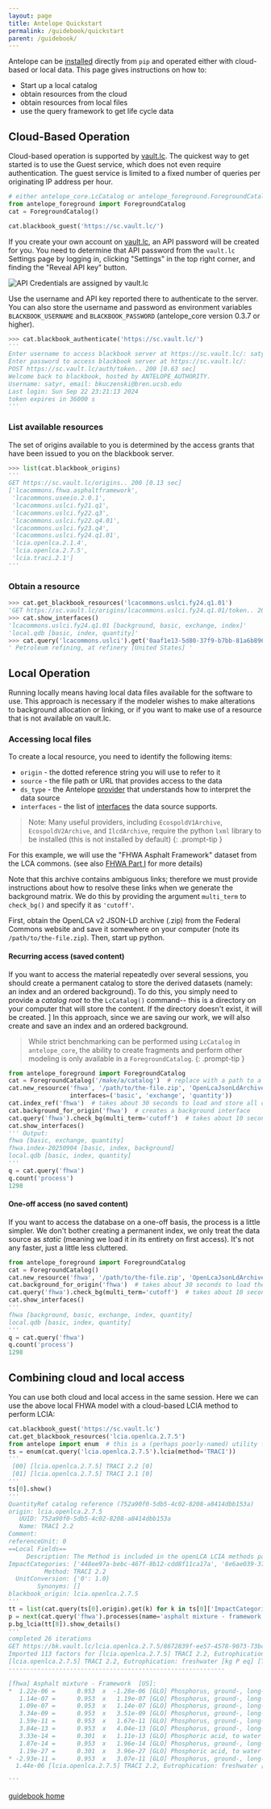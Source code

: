 ```yaml
---
layout: page
title: Antelope Quickstart
permalink: /guidebook/quickstart
parent: /guidebook/
---
```


Antelope can be [installed](/guidebook/installation) directly from `pip` and operated either with cloud-based or local data.  This page gives instructions on how to:
 - Start up a local catalog
 - obtain resources from the cloud
 - obtain resources from local files
 - use the query framework to get life cycle data

## Cloud-Based Operation

Cloud-based operation is supported by [vault.lc](https://vault.lc/). The quickest way to get started is to use the Guest service, which does not even require authentication.  The guest service is limited to a fixed number of queries per originating IP address per hour.

```python
# either antelope_core.LcCatalog or antelope_foreground.ForegroundCatalog may be used
from antelope_foreground import ForegroundCatalog
cat = ForegroundCatalog()

cat.blackbook_guest('https://sc.vault.lc/')
```

If you create your own account on [vault.lc](https://vault.lc/start?mode=signup), an API password will be
created for you.  You need to determine that API password from the `vault.lc` Settings page by logging in, clicking "Settings" in the top right corner, and finding the "Reveal API key" button.

![API Credentials are assigned by vault.lc](/assets/img/vault-credentials.png)

Use the username and API key reported there to authenticate to the server. You can also store the username and password as environment variables `BLACKBOOK_USERNAME` and `BLACKBOOK_PASSWORD` (antelope_core version 0.3.7 or higher).

```python
>>> cat.blackbook_authenticate('https://sc.vault.lc/')
'''
Enter username to access blackbook server at https://sc.vault.lc/: satyr
Enter password to access blackbook server at https://sc.vault.lc/: 
POST https://sc.vault.lc/auth/token.. 200 [0.63 sec]
Welcome back to blackbook, hosted by ANTELOPE_AUTHORITY.
Username: satyr, email: bkuczenski@bren.ucsb.edu
Last login: Sun Sep 22 23:21:13 2024 
token expires in 36000 s
''' 
```

### List available resources

The set of origins available to you is determined by the access grants that have been issued to you on the 
blackbook server.

```python
>>> list(cat.blackbook_origins)
'''
GET https://sc.vault.lc/origins.. 200 [0.13 sec]
['lcacommons.fhwa.asphaltframework',
 'lcacommons.useeio.2.0.1',
 'lcacommons.uslci.fy21.q1',
 'lcacommons.uslci.fy22.q3',
 'lcacommons.uslci.fy22.q4.01',
 'lcacommons.uslci.fy23.q4',
 'lcacommons.uslci.fy24.q1.01',
 'lcia.openlca.2.1.4',
 'lcia.openlca.2.7.5',
 'lcia.traci.2.1']
'''
```

### Obtain a resource

```python
>>> cat.get_blackbook_resources('lcacommons.uslci.fy24.q1.01')
'GET https://sc.vault.lc/origins/lcacommons.uslci.fy24.q1.01/token.. 200 [0.73 sec]'
>>> cat.show_interfaces()
'lcacommons.uslci.fy24.q1.01 [background, basic, exchange, index]'
'local.qdb [basic, index, quantity]'
>>> cat.query('lcacommons.uslci').get('0aaf1e13-5d80-37f9-b7bb-81a6b8965c71').name
' Petroleum refining, at refinery [United States] '
```

## Local Operation
Running locally means having local data files available for the software to use. This approach is necessary if the modeler wishes to make alterations to background allocation or linking, or if you want to make use of a resource that is not available on vault.lc.

### Accessing local files

To create a local resource, you need to identify the following items:
 - `origin` - the dotted reference string you will use to refer to it
 - `source` - the file path or URL that provides access to the data
 - `ds_type` - the Antelope [provider](/guidebook/providers) that understands how to interpret the data source
 - `interfaces` - the list of [interfaces](/guidebook/interfaces) the data source supports. 

> Note: Many useful providers, including `EcospoldV1Archive`, `EcospoldV2Archive`, and `IlcdArchive`,
> require the python `lxml` library to be installed (this is not installed by default)
{: .prompt-tip }

For this example, we will use the "FHWA Asphalt Framework" dataset from the LCA commons.  (see also 
[FHWA Part I](/posts/fhwa-part-I) for more details)

Note that this archive contains ambiguous links; therefore we must provide instructions about how to resolve these links when we generate the background matrix. We do this by providing the argument `multi_term` to `check_bg()` and specify it as `'cutoff'`.

First, obtain the OpenLCA v2 JSON-LD archive (.zip) from the Federal Commons website and save it somewhere on your computer (note its `/path/to/the-file.zip`). Then, start up python.

#### Recurring access (saved content)

If you want to access the material repeatedly over several sessions, you should create a permanent catalog to store the derived datasets (namely: an index and an ordered background).  To do this, you simply need to provide a *catalog root* to the `LcCatalog()` command-- this is a directory on your computer that will store the content. If the directory doesn't exist, it will be created.
]
In this approach, since we are saving our work, we will also create and save an index and an ordered background.

> While strict benchmarking can be performed using `LcCatalog` in `antelope_core`, the ability to create
> fragments and perform other modeling is only available in a `ForegroundCatalog`. 
{: .prompt-tip }

```python
from antelope_foreground import ForegroundCatalog
cat = ForegroundCatalog('/make/a/catalog')  # replace with a path to a location on your computer
cat.new_resource('fhwa', '/path/to/the-file.zip', 'OpenLcaJsonLdArchive', 
                 interfaces=('basic', 'exchange', 'quantity'))
cat.index_ref('fhwa')  # takes about 30 seconds to load and store all content
cat.background_for_origin('fhwa')  # creates a background interface
cat.query('fhwa').check_bg(multi_term='cutoff')  # takes about 10 seconds to create the ordered background
cat.show_interfaces()
''' Output:
fhwa [basic, exchange, quantity]
fhwa.index-20250904 [basic, index, background]
local.qdb [basic, index, quantity]
'''
q = cat.query('fhwa')
q.count('process')
1298
```


#### One-off access (no saved content)

If you want to access the database on a one-off basis, the process is a little simpler. We don't bother creating a permanent index, we only treat the data source as *static* (meaning we load it in its entirety 
on first access). It's not any faster, just a little less cluttered.
```python
from antelope_foreground import ForegroundCatalog
cat = ForegroundCatalog()
cat.new_resource('fhwa', '/path/to/the-file.zip', 'OpenLcaJsonLdArchive', interfaces=('basic', 'exchange', 'index', 'quantity'), static=True)
cat.background_for_origin('fhwa')  # takes about 30 seconds to load the archive
cat.query('fhwa').check_bg(multi_term='cutoff')  # takes about 10 seconds to create the ordered background
cat.show_interfaces()
'''
fhwa [background, basic, exchange, index, quantity]
local.qdb [basic, index, quantity]
'''
q = cat.query('fhwa')
q.count('process')
1298
```

## Combining cloud and local access
You can use both cloud and local access in the same session.  Here we can use the above local FHWA model with a cloud-based LCIA method to perform LCIA:

```python
cat.blackbook_guest('https://sc.vault.lc')
cat.get_blackbook_resources('lcia.openlca.2.7.5')
from antelope import enum  # this is a (perhaps poorly-named) utility for enumerating outputs
ts = enum(cat.query('lcia.openlca.2.7.5').lcia(method='TRACI'))
'''
 [00] [lcia.openlca.2.7.5] TRACI 2.2 [0]
 [01] [lcia.openlca.2.7.5] TRACI 2.1 [0]
'''
ts[0].show()
'''
QuantityRef catalog reference (752a90f0-5db5-4c02-8208-a8414dbb153a)
origin: lcia.openlca.2.7.5
   UUID: 752a90f0-5db5-4c02-8208-a8414dbb153a
   Name: TRACI 2.2
Comment: 
referenceUnit: 0
==Local Fields==
     Description: The Method is included in the openLCA LCIA methods package 2.7.5 and the impact directions are set. Databases from Nexus that are compatible with this method include ecoinvent 3.6, 3.7, 3.7.1, 3.8, 3.9.1, 3.10, 3.11 | Agribalyse 3.0, 3.01, 3.1 | Agrifootprint 5.0, 6.3 | OzLCI 2019.
ImpactCategories: ['448ee97a-bebc-467f-8b12-cdd8f11ca17a', '8e6ae039-3775-4c6c-91fa-ba830d3ea7a3', '34a8aabb-d140-439f-8813-b791e14c1a98', 'b8a0d65e-1879-4678-a5c0-1f49a6a117ec', '34f5feaa-1817-4a6d-8670-73353cdab45b', 'e7fe184a-2bc1-4975-906e-2e1f1b9ffae7', '47422855-d937-4f0d-b66e-b396ccd3db1f', '36853eb9-a379-4b40-8f47-48b210848c01', '8672839f-ee57-4578-9073-73bc025a02cb', '6deef80b-c723-4a0f-b70c-6738bb84be2d']
          Method: TRACI 2.2
  UnitConversion: {'0': 1.0}
        Synonyms: []
blackbook_origin: lcia.openlca.2.7.5
'''
tt = list(cat.query(ts[0].origin).get(k) for k in ts[0]['ImpactCategories'])
p = next(cat.query('fhwa').processes(name='asphalt mixture - framework'))
p.bg_lcia(tt[8]).show_details()
'''
completed 26 iterations
GET https://bk.vault.lc/lcia.openlca.2.7.5/8672839f-ee57-4578-9073-73bc025a02cb/factors.. 200 [0.81 sec]
Imported 113 factors for [lcia.openlca.2.7.5] TRACI 2.2, Eutrophication: freshwater [kg P eq] [TRACI 2.2]
[lcia.openlca.2.7.5] TRACI 2.2, Eutrophication: freshwater [kg P eq] [TRACI 2.2] kg P eq
------------------------------------------------------------

[fhwa] Asphalt mixture - Framework  [US]:
*  1.22e-06 =      0.953  x  -1.28e-06 [GLO] Phosphorus, ground-, long-term
   1.14e-07 =      0.953  x   1.19e-07 [GLO] Phosphorus, ground-, long-term
   1.09e-07 =      0.953  x   1.14e-07 [GLO] Phosphorus, ground-, long-term
   3.34e-09 =      0.953  x   3.51e-09 [GLO] Phosphorus, ground-, long-term
   1.59e-11 =      0.953  x   1.67e-11 [GLO] Phosphorus, ground-, long-term
   3.84e-13 =      0.953  x   4.04e-13 [GLO] Phosphorus, ground-, long-term
   3.33e-14 =      0.301  x   1.11e-13 [GLO] Phosphoric acid, to water
   1.87e-14 =      0.953  x   1.96e-14 [GLO] Phosphorus, ground-, long-term
   1.19e-27 =      0.301  x   3.96e-27 [GLO] Phosphoric acid, to water
* -2.93e-11 =      0.953  x   3.07e-11 [GLO] Phosphorus, ground-, long-term
  1.44e-06 [lcia.openlca.2.7.5] TRACI 2.2, Eutrophication: freshwater [kg P eq] [TRACI 2.2]

'''
```

[guidebook home](/guidebook)
